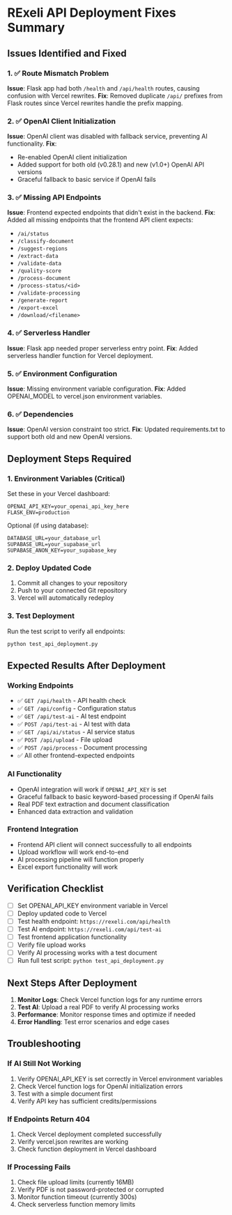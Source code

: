 # RExeli API Deployment Fixes Summary

## Issues Identified and Fixed

### 1. ✅ Route Mismatch Problem
**Issue**: Flask app had both `/health` and `/api/health` routes, causing confusion with Vercel rewrites.
**Fix**: Removed duplicate `/api/` prefixes from Flask routes since Vercel rewrites handle the prefix mapping.

### 2. ✅ OpenAI Client Initialization 
**Issue**: OpenAI client was disabled with fallback service, preventing AI functionality.
**Fix**: 
- Re-enabled OpenAI client initialization
- Added support for both old (v0.28.1) and new (v1.0+) OpenAI API versions
- Graceful fallback to basic service if OpenAI fails

### 3. ✅ Missing API Endpoints
**Issue**: Frontend expected endpoints that didn't exist in the backend.
**Fix**: Added all missing endpoints that the frontend API client expects:
- `/ai/status`
- `/classify-document`
- `/suggest-regions` 
- `/extract-data`
- `/validate-data`
- `/quality-score`
- `/process-document`
- `/process-status/<id>`
- `/validate-processing`
- `/generate-report`
- `/export-excel`
- `/download/<filename>`

### 4. ✅ Serverless Handler
**Issue**: Flask app needed proper serverless entry point.
**Fix**: Added serverless handler function for Vercel deployment.

### 5. ✅ Environment Configuration
**Issue**: Missing environment variable configuration.
**Fix**: Added OPENAI_MODEL to vercel.json environment variables.

### 6. ✅ Dependencies
**Issue**: OpenAI version constraint too strict.
**Fix**: Updated requirements.txt to support both old and new OpenAI versions.

## Deployment Steps Required

### 1. Environment Variables (Critical)
Set these in your Vercel dashboard:
```
OPENAI_API_KEY=your_openai_api_key_here
FLASK_ENV=production
```

Optional (if using database):
```
DATABASE_URL=your_database_url
SUPABASE_URL=your_supabase_url
SUPABASE_ANON_KEY=your_supabase_key
```

### 2. Deploy Updated Code
1. Commit all changes to your repository
2. Push to your connected Git repository
3. Vercel will automatically redeploy

### 3. Test Deployment
Run the test script to verify all endpoints:
```bash
python test_api_deployment.py
```

## Expected Results After Deployment

### Working Endpoints
- ✅ `GET /api/health` - API health check
- ✅ `GET /api/config` - Configuration status  
- ✅ `GET /api/test-ai` - AI test endpoint
- ✅ `POST /api/test-ai` - AI test with data
- ✅ `GET /api/ai/status` - AI service status
- ✅ `POST /api/upload` - File upload
- ✅ `POST /api/process` - Document processing
- ✅ All other frontend-expected endpoints

### AI Functionality
- OpenAI integration will work if `OPENAI_API_KEY` is set
- Graceful fallback to basic keyword-based processing if OpenAI fails
- Real PDF text extraction and document classification
- Enhanced data extraction and validation

### Frontend Integration  
- Frontend API client will connect successfully to all endpoints
- Upload workflow will work end-to-end
- AI processing pipeline will function properly
- Excel export functionality will work

## Verification Checklist

- [ ] Set OPENAI_API_KEY environment variable in Vercel
- [ ] Deploy updated code to Vercel
- [ ] Test health endpoint: `https://rexeli.com/api/health`
- [ ] Test AI endpoint: `https://rexeli.com/api/test-ai` 
- [ ] Test frontend application functionality
- [ ] Verify file upload works
- [ ] Verify AI processing works with a test document
- [ ] Run full test script: `python test_api_deployment.py`

## Next Steps After Deployment

1. **Monitor Logs**: Check Vercel function logs for any runtime errors
2. **Test AI**: Upload a real PDF to verify AI processing works
3. **Performance**: Monitor response times and optimize if needed
4. **Error Handling**: Test error scenarios and edge cases

## Troubleshooting

### If AI Still Not Working
1. Verify OPENAI_API_KEY is set correctly in Vercel environment variables
2. Check Vercel function logs for OpenAI initialization errors
3. Test with a simple document first
4. Verify API key has sufficient credits/permissions

### If Endpoints Return 404
1. Check Vercel deployment completed successfully
2. Verify vercel.json rewrites are working
3. Check function deployment in Vercel dashboard

### If Processing Fails
1. Check file upload limits (currently 16MB)
2. Verify PDF is not password-protected or corrupted
3. Monitor function timeout (currently 300s)
4. Check serverless function memory limits